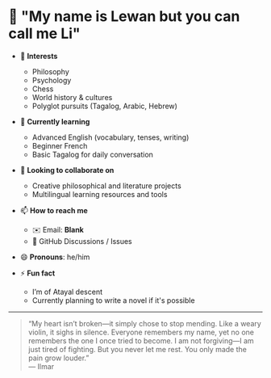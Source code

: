<!--
**IlmarSvante2/IlmarSvante2** is a ✨ _special_ ✨ repository because its `README.md` appears on your GitHub profile.
-->

# 👋 "My name is Lewan but you can call me Li"

- 👀 **Interests**  
  - Philosophy  
  - Psychology
  - Chess  
  - World history & cultures  
  - Polyglot pursuits (Tagalog, Arabic, Hebrew)  

- 🌱 **Currently learning**  
  - Advanced English (vocabulary, tenses, writing)  
  - Beginner French  
  - Basic Tagalog for daily conversation  

- 💞️ **Looking to collaborate on**  
  - Creative philosophical and literature projects  
  - Multilingual learning resources and tools  

- 📫 **How to reach me**  
  - ✉️ Email: **Blank**  
  - 💬 GitHub Discussions / Issues  

- 😄 **Pronouns**: he/him  

- ⚡ **Fun fact**  
  - I’m of Atayal descent  
  - Currently planning to write a novel if it's possible

---

> “My heart isn’t broken—it simply chose to stop mending. Like a weary violin, it sighs in silence. Everyone remembers my name, yet no one remembers the one I once tried to become. I am not forgiving—I am just tired of fighting. But you never let me rest. You only made the pain grow louder.”  
> — Ilmar  
